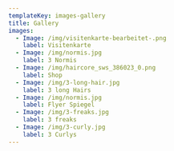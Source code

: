```yaml
---
templateKey: images-gallery
title: Gallery
images:
  - Image: /img/visitenkarte-bearbeitet-.png
    label: Visitenkarte
  - Image: /img/normis.jpg
    label: 3 Normis
  - Image: /img/haircore_sws_386023_0.png
    label: Shop
  - Image: /img/3-long-hair.jpg
    label: 3 long Hairs
  - Image: /img/normis.jpg
    label: Flyer Spiegel
  - Image: /img/3-freaks.jpg
    label: 3 freaks
  - Image: /img/3-curly.jpg
    label: 3 Curlys
---
```


